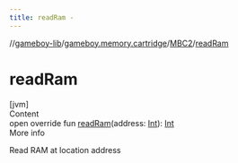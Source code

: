 ```yaml
---
title: readRam -
---
```

//[gameboy-lib](../../index.md)/[gameboy.memory.cartridge](../index.md)/[MBC2](index.md)/[readRam](read-ram.md)



# readRam  
[jvm]  
Content  
open override fun [readRam](read-ram.md)(address: [Int](https://kotlinlang.org/api/latest/jvm/stdlib/kotlin/-int/index.html)): [Int](https://kotlinlang.org/api/latest/jvm/stdlib/kotlin/-int/index.html)  
More info  


Read RAM at location address

  



